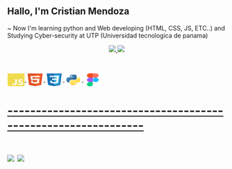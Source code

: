 ## Hallo, I'm Cristian Mendoza

~ Now I'm learning python and Web developing (HTML, CSS, JS, ETC..) and Studying Cyber-security at UTP (Universidad tecnologica de panama)

<div align="center">
  <a href="https://github.com/Albertooo18">
  <img height="180em" src="https://github-readme-stats.vercel.app/api?username=Albertooo18&show_icons=true&theme=highcontrast&include_all_commits=true&count_private=true"/>
  <img height="180em" src="https://github-readme-stats.vercel.app/api/top-langs/?username=Albertooo18&layout=compact&langs_count=7&theme=highcontrast"/>
</div>

  ##  
  
  <div style="display: inline_block"><br>
  <img align="center" alt="Rafa-Js" height="30" width="40" src="https://raw.githubusercontent.com/devicons/devicon/master/icons/javascript/javascript-plain.svg">
  <!-- <img align="center" alt="Rafa-Ts" height="30" width="40" src="https://raw.githubusercontent.com/devicons/devicon/master/icons/typescript/typescript-plain.svg">
   <img align="center" alt="Rafa-React" height="30" width="40" src="https://raw.githubusercontent.com/devicons/devicon/master/icons/react/react-original.svg">  -->
  <img align="center" alt="Rafa-HTML" height="30" width="40" src="https://raw.githubusercontent.com/devicons/devicon/master/icons/html5/html5-original.svg">
  <img align="center" alt="Rafa-CSS" height="30" width="40" src="https://raw.githubusercontent.com/devicons/devicon/master/icons/css3/css3-original.svg">
  <img align="center" alt="Rafa-Python" height="30" width="40" src="https://raw.githubusercontent.com/devicons/devicon/master/icons/python/python-original.svg">
  <img align="center" alt="Rafa-Figma" height = "30" width= "40" src="https://github.com/devicons/devicon/blob/master/icons/figma/figma-original.svg"> 
   <!-- <img align="center" alt="Rafa-Kotlin" height="30" width="40" src="https://github.com/devicons/devicon/blob/master/icons/kotlin/kotlin-original.svg">
  
  <img align="center" alt="Rafa-Android" height="30" width="40" src="https://github.com/devicons/devicon/blob/master/icons/android/android-original.svg"> 
  <img align="center" alt="Rafa-Java" height="30" width="40" src="https://github.com/devicons/devicon/blob/master/icons/java/java-original.svg">
  </div>  -->
   

<div>
<h1> -------------------------------------------------------------- <h1> 
<a href="https://www.linkedin.com/in/cristian-mendoza-67095b266/" target="_blank"><img src="https://img.shields.io/badge/-LinkedIn-%230077B5?style=for-the-badge&logo=linkedin&logoColor=white" target="_blank"></a>
<a href="https://open.spotify.com/user/wxofnhbhh2p6i5nyn5qk1631q" target="_blank"><img src="https://img.shields.io/badge/Spotify-1ED760?&style=for-the-badge&logo=spotify&logoColor=white" target="_blank"></a> 
</div>

<!-- 
  <a href="mailto:crixtiam9211@gmail.com" target="_blank"><img src="https://img.shields.io/badge/-Gmail-%23333?style=for-the-badge&logo=gmail&logoColor=white" target="_blank"></a>
  
 	<a href="https://twitter.com/crixxtiam" target="_blank"><img src="https://img.shields.io/badge/Twitter-1DA1F2?style=for-the-badge&logo=twitter&logoColor=white" target="_blank"></a>
 <a href="https://medium.com/@crixtiamloaiza" target="_blank"><img src="https://img.shields.io/badge/Medium-12100E?style=for-the-badge&logo=medium&logoColor=white" target="_blank"></a>
 
   
 -->

